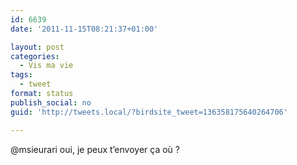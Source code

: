 ```yaml
---
id: 6639
date: '2011-11-15T08:21:37+01:00'

layout: post
categories:
  - Vis ma vie
tags:
  - tweet
format: status
publish_social: no
guid: 'http://tweets.local/?birdsite_tweet=136358175640264706'

---
```


@msieurari oui, je peux t’envoyer ça où ?